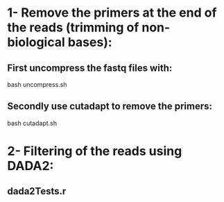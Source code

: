 # 1- Remove the primers at the end of the reads (trimming of non-biological bases):

## First uncompress the fastq files with: 
bash uncompress.sh

## Secondly use cutadapt to remove the primers: 
bash cutadapt.sh

# 2- Filtering of the reads using DADA2:

## dada2Tests.r

